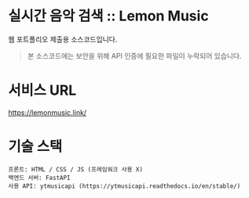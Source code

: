 실시간 음악 검색 :: Lemon Music
==============================

웹 포트폴리오 제출용 소스코드입니다.

> 본 소스코드에는 보안을 위해 API 인증에 필요한 파일이 누락되어 있습니다.

# 서비스 URL
https://lemonmusic.link/

# 기술 스택

```
프론트: HTML / CSS / JS (프레임워크 사용 X)
백엔드 서버: FastAPI
사용 API: ytmusicapi (https://ytmusicapi.readthedocs.io/en/stable/)
```
